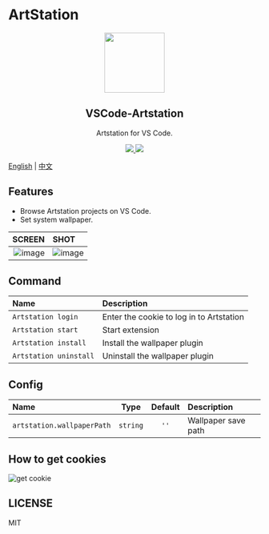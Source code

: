 # ArtStation

<p align="center">
  <img src="https://user-images.githubusercontent.com/11556339/193990898-7d579cec-52d1-4221-ae35-5d4f8661f7f2.png" width="120"/>
  <h2 align="center">VSCode-Artstation</h2>
  <p align="center">Artstation for VS Code.</p>
  <p align="center">
    <a target="__blank" href="https://marketplace.visualstudio.com/items?itemName=Alchemy.artstation">
      <img src="https://vsmarketplacebadge.apphb.com/version/Alchemy.artstation.svg?style=flat-square&logo=visual-studio-code" />
    </a>
    <a target="__blank" href="https://github.com/IceEnd/vscode-artstation/actions">
      <img src="https://github.com/IceEnd/vscode-artstation/actions/workflows/ci.yml/badge.svg">
    </a>
  </p>
</p>

[English](./README.md) | [中文](./README.zh-CN.md)

## Features

- Browse Artstation projects on VS Code.
- Set system wallpaper.

|    SCREEN | SHOT |
|-------:|:-----|
| ![image](https://user-images.githubusercontent.com/11556339/193978773-d9b93e2e-3d4d-4c67-bf75-f0d9a9683be6.png) | ![image](https://user-images.githubusercontent.com/11556339/193978873-6e3e797b-5783-4554-8fa5-cde9648ccc4b.png) |

## Command

| Name                      | Description                                 |
| :------------------------ | :------------------------------------------ |
| `Artstation login`        | Enter the cookie to log in to Artstation    |
| `Artstation start`        | Start extension                             |
| `Artstation install`      | Install the wallpaper plugin                |
| `Artstation uninstall`    | Uninstall the wallpaper plugin              |

## Config

| Name                        |      Type       |   Default    | Description                |
| :-------------------------- | :-------------: | :----------: | :------------------------- |
| `artstation.wallpaperPath`  |    `string`     |     `''`     | Wallpaper save path        |

## How to get cookies

![get cookie](https://user-images.githubusercontent.com/11556339/197974112-10e91570-5f82-4f4d-8670-73997657e392.gif)

## LICENSE

MIT
